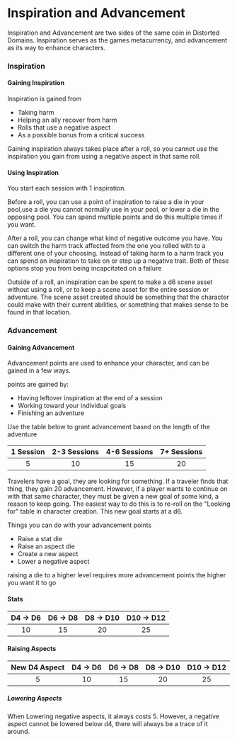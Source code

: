 # Inspiration and Advancement

Inspiration and Advancement are two sides of the same coin in Distorted Domains. Inspiration serves as the games metacurrency, and advancement as its way to enhance characters. 

### Inspiration

#### Gaining Inspiration

Inspiration is gained from
- Taking harm
- Helping an ally recover from harm
- Rolls that use a negative aspect
- As a possible bonus from a critical success

Gaining inspiration always takes place after a roll, so you cannot use the inspiration you gain from using a negative aspect in that same roll.

#### Using Inspiration

You start each session with 1 inspiration. 

Before a roll, you can use a point of inspiration to raise a die in your pool,use a die you cannot normally use in your pool, or lower a die in the opposing pool. You can spend multiple points and do this multiple times if you want.

After a roll, you can change what kind of negative outcome you have. You can switch the harm track affected from the one you rolled with to a different one of your choosing. Instead of taking harm to a harm track you can spend an inspiration to take on or step up a negative trait. Both of these options stop you from being incapcitated on a failure

Outside of a roll, an inspiration can be spent to make a d6 scene asset without using a roll, or to keep a scene asset for the entire session or adventure. The scene asset created should be something that the character could make with their current abilities, or something that makes sense to be found in that location.

### Advancement

#### Gaining Advancement

Advancement points are used to enhance your character, and can be gained in a few ways.

points are gained by:
- Having leftover inspiration at the end of a session
- Working toward your individual goals
- Finishing an adventure

Use the table below to grant advancement based on the length of the adventure

1 Session | 2-3 Sessions | 4-6 Sessions | 7+ Sessions
:-------: | :----------: | :----------: | :---------:
5         | 10           | 15           | 20


Travelers have a goal, they are looking for something. If a traveler finds that thing, they gain 20 advancement. However, if a player wants to continue on with that same character, they must be given a new goal of some kind, a reason to keep going. The easiest way to do this is to re-roll on the "Looking for" table in character creation. This new goal starts at a d6.


Things you can do with your advancement points
- Raise a stat die
- Raise an aspect die
- Create a new aspect
- Lower a negative aspect

raising a die to a higher level requires more advancement points the higher you want it to go

#### Stats

 D4 -> D6 | D6 -> D8 | D8 -> D10 | D10 -> D12
 :------: | :------: | :-------: | :--------:
 10       | 15       | 20        | 25

#### Raising Aspects

New D4 Aspect | D4 -> D6 | D6 -> D8 | D8 -> D10 | D10 -> D12
:-----------: | :------: | :------: | :-------: | :--------:
5             | 10       | 15       | 20        | 25

##### Lowering Aspects

When Lowering negative aspects, it always costs 5. However, a negative aspect cannot be lowered below d4, there will always be a trace of it around.

